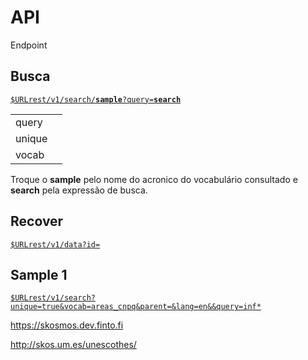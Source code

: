 <h1>API</h1>

Endpoint

<h2>Busca</h2>
<p>
<code><a href="$URLrest/v1/search/sample?query=test" target="_blank">$URLrest/v1/search/<b>sample</b>?query=<b>search</b><a></code>
</p>
<table width="100%">
<tr><td>query</td><td></td></tr>
<tr><td>unique</td><td></td></tr>
<tr><td>vocab</td><td></td></tr>
</table>
<p>
Troque o <b>sample</b> pelo nome do acronico do vocabulário consultado e <b>search</b> pela expressão de busca.
</p>

<h2>Recover</h2>
<p>
<code><a href="$URLrest/v1/data?id=c1" target="_blank"">$URLrest/v1/data?id=<a></code>
</p>

<h2>Sample 1</h2>
<p>
<code><a href="$URLrest/v1/search?unique=true&vocab=areas_cnpq&parent=&lang=en&&query=inf*" target="_blank">$URLrest/v1/search?unique=true&vocab=areas_cnpq&parent=&lang=en&&query=inf*</a></code></p>

https://skosmos.dev.finto.fi

http://skos.um.es/unescothes/